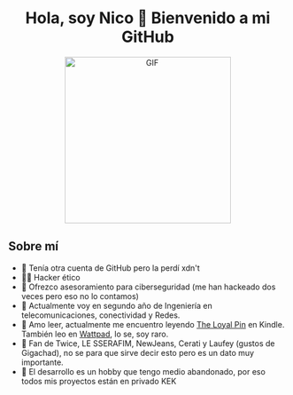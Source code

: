 <div align="center">
  <h1 align="center">Hola, soy Nico 💜 Bienvenido a mi GitHub</h1>
</div>

<p align="center">
  <img src="https://video.twimg.com/tweet_video/GVCBdAZbIAA-T7K.gif" alt="GIF" width="300">
</p>

## Sobre mí

- 🗿 Tenía otra cuenta de GitHub pero la perdí xdn't 
- 👨‍💻 Hacker ético
- 🔐 Ofrezco asesoramiento para ciberseguridad (me han hackeado dos veces pero eso no lo contamos)
- 📡 Actualmente voy en segundo año de Ingeniería en telecomunicaciones, conectividad y Redes.
- 📗 Amo leer, actualmente me encuentro leyendo [The Loyal Pin](https://www.amazon.com/Loyal-Pin-Vol-1-Mon-Maw-ebook/dp/B0CKY1HV4T/ref=sr_1_1?crid=238N8URRT19RL&dib=eyJ2IjoiMSJ9.aADz2iU1LToEB93B7dWYKuVJiYGp1RBlgMuMyutviVbnbyywP2x5HIu6cZMeGX0bGvHE7y9FSqvqXyPGq-aQT1jqtbucyNMNzhywM7ekobqlGu1ZyU_hslLHHJvbkJyRzskjOpeuHKrf4t1xi811xXtAEAoYiouFzghuBDLuTMoZpYXikCb918r7SvqF6BMqJbkM0SMubC8ba40UsjkpPTkD0z0jSeoOtLh-bhj4PrQ.29vKVPUnsuerTSaHzpL-MVaGgPnPZr5_zn3d6HV9sjg&dib_tag=se&keywords=the+loyal+pin&qid=1713138010&s=digital-text&sprefix=the+loy%2Cdigital-text%2C256&sr=1-1) en Kindle. También leo en [Wattpad](https://www.wattpad.com/user/nicooodev), lo se, soy raro.
- 🎵 Fan de Twice, LE SSERAFIM, NewJeans, Cerati y Laufey (gustos de Gigachad), no se para que sirve decir esto pero es un dato muy importante.
- 🤫 El desarrollo es un hobby que tengo medio abandonado, por eso todos mis proyectos están en privado KEK
